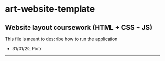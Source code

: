 # art-website-template
Website layout coursework (HTML + CSS + JS)
------
This file is meant to describe how to run the application
 - 31/01/20, Piotr
------
 
